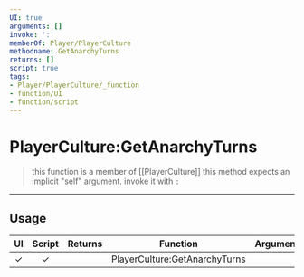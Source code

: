 ```yaml
---
UI: true
arguments: []
invoke: ':'
memberOf: Player/PlayerCulture
methodname: GetAnarchyTurns
returns: []
script: true
tags:
- Player/PlayerCulture/_function
- function/UI
- function/script
---
```

# PlayerCulture:GetAnarchyTurns
> this function is a member of [[PlayerCulture]]
> this method expects an implicit "self" argument. invoke it with `:`
-----
## Usage
|  UI | Script | Returns | Function | Arguments |
|:---:|:------:|-------:|:--------:|:---------|
|✓|✓||PlayerCulture:GetAnarchyTurns||
